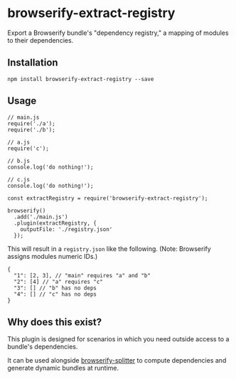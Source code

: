 # browserify-extract-registry

Export a Browserify bundle's "dependency registry," a mapping of modules to their dependencies.

## Installation

`npm install browserify-extract-registry --save`

## Usage

```
// main.js
require('./a');
require('./b');
```

```
// a.js
require('c');
```

```
// b.js
console.log('do nothing!');
```

```
// c.js
console.log('do nothing!');
```

```
const extractRegistry = require('browserify-extract-registry');

browserify()
  .add('./main.js')
  .plugin(extractRegistry, {
    outputFile: './registry.json'
  });
```

This will result in a `registry.json` like the following. (Note: Browserify assigns modules numeric IDs.)

```
{
  "1": [2, 3], // "main" requires "a" and "b"
  "2": [4] // "a" requires "c"
  "3": [] // "b" has no deps
  "4": [] // "c" has no deps
}
```

## Why does this exist?

This plugin is designed for scenarios in which you need outside access to a bundle's dependencies.

It can be used alongside [browserify-splitter](https://github.com/cperryk/browserify-splitter) to compute dependencies and generate dynamic bundles at runtime.

